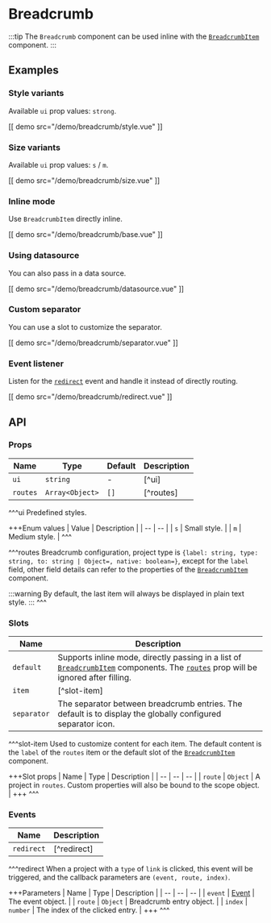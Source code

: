 # Breadcrumb

:::tip
The `Breadcrumb` component can be used inline with the [`BreadcrumbItem`](./breadcrumb-item) component.
:::

## Examples

### Style variants

Available `ui` prop values: `strong`.

[[ demo src="/demo/breadcrumb/style.vue" ]]

### Size variants

Available `ui` prop values: `s` / `m`.

[[ demo src="/demo/breadcrumb/size.vue" ]]

### Inline mode

Use `BreadcrumbItem` directly inline.

[[ demo src="/demo/breadcrumb/base.vue" ]]

### Using datasource

You can also pass in a data source.

[[ demo src="/demo/breadcrumb/datasource.vue" ]]

### Custom separator

You can use a slot to customize the separator.

[[ demo src="/demo/breadcrumb/separator.vue" ]]

### Event listener

Listen for the [`redirect`](#events-redirect) event and handle it instead of directly routing.

[[ demo src="/demo/breadcrumb/redirect.vue" ]]

## API

### Props

| Name | Type | Default | Description |
| -- | -- | -- | -- |
| ``ui`` | `string` | - | [^ui] |
| ``routes`` | `Array<Object>` | `[]` | [^routes] |

^^^ui
Predefined styles.

+++Enum values
| Value | Description |
| -- | -- |
| `s` | Small style. |
| `m` | Medium style. |
^^^

^^^routes
Breadcrumb configuration, project type is `{label: string, type: string, to: string | Object=, native: boolean=}`, except for the `label` field, other field details can refer to the properties of the [`BreadcrumbItem`](./breadcrumb-item) component.

:::warning
By default, the last item will always be displayed in plain text style.
:::
^^^

### Slots

| Name | Description |
| -- | -- |
| ``default`` | Supports inline mode, directly passing in a list of [`BreadcrumbItem`](./breadcrumb-item) components. The [`routes`](#props-routes) prop will be ignored after filling. |
| ``item`` | [^slot-item] |
| ``separator`` | The separator between breadcrumb entries. The default is to display the globally configured separator icon. |

^^^slot-item
Used to customize content for each item. The default content is the `label` of the `routes` item or the default slot of the [`BreadcrumbItem`](./breadcrumb-item) component.

+++Slot props
| Name | Type | Description |
| -- | -- | -- |
| `route` | `Object` | A project in `routes`. Custom properties will also be bound to the scope object. |
+++
^^^

### Events

| Name | Description |
| -- | -- |
| ``redirect`` | [^redirect] |

^^^redirect
When a project with a `type` of `link` is clicked, this event will be triggered, and the callback parameters are `(event, route, index)`.

+++Parameters
| Name | Type | Description |
| -- | -- | -- |
| `event` | [Event](https://developer.mozilla.org/en-US/docs/Web/Events/click) | The event object. |
| `route` | `Object` | Breadcrumb entry object. |
| `index` | `number` | The index of the clicked entry. |
+++
^^^
